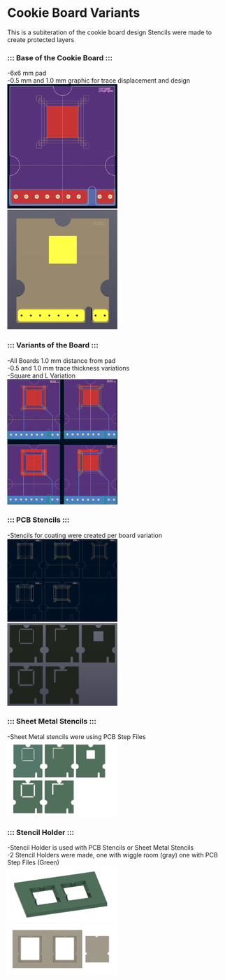 # Cookie Board Variants  
This is a subiteration of the cookie board design
Stencils were made to create protected layers  
  
### ::: Base of the Cookie Board ::: ###  
-6x6 mm pad  
-0.5 mm and 1.0 mm graphic for trace displacement and design  
<img src="./ReadMeImages/BoardBase.png" width="50%"> 
<img src="./ReadMeImages/BoardBase2.png" width="50%">  

### ::: Variants of the Board ::: ###  
-All Boards 1.0 mm distance from pad  
-0.5 and 1.0 mm trace thickness variations  
-Square and L Variation  
<img src="./ReadMeImages/BoardVar.png" width="50%"> 

### ::: PCB Stencils ::: ###  
-Stencils for coating were created per board variation  
<img src="./ReadMeImages/KiCadStencils1.png" width="50%"> 
<img src="./ReadMeImages/KiCadStencils2.png" width="50%"> 
  
### ::: Sheet Metal Stencils ::: ###  
-Sheet Metal stencils were using PCB Step Files  
<img src="./ReadMeImages/FusionStencils.png" width="50%">  
  
### ::: Stencil Holder ::: ###  
-Stencil Holder is used with PCB Stencils or Sheet Metal Stencils  
-2 Stencil Holders were made, one with wiggle room (gray) one with PCB Step Files (Green)  
<img src="./ReadMeImages/StencilHolder1.png" width="50%">  
<img src="./ReadMeImages/StencilHolder2.png" width="50%">  
  
  

